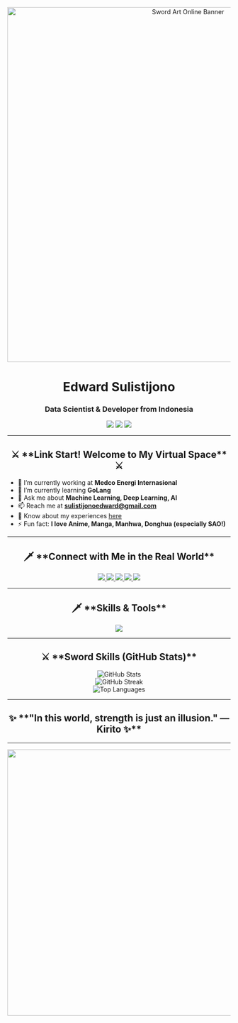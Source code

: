 <p align="center">
  <img src="https://i.imgur.com/1XKtYms.png" width="800" alt="Sword Art Online Banner">
</p>

<h1 align="center">Edward Sulistijono</h1>
<h3 align="center">Data Scientist & Developer from Indonesia</h3>

<p align="center">
  <img src="https://img.shields.io/badge/Medco%20Energi-Working%20Here-blue?style=for-the-badge&logo=hackthebox" />
  <img src="https://img.shields.io/badge/GoLang-Learning-green?style=for-the-badge&logo=go" />
  <img src="https://img.shields.io/badge/Status-Online-brightgreen?style=for-the-badge&logo=icloud" />
</p>

---

<h2 align="center">⚔️ **Link Start! Welcome to My Virtual Space** ⚔️</h2>

- 🔭 I’m currently working at **Medco Energi Internasional**  
- 🌱 I’m currently learning **GoLang**  
- 💬 Ask me about **Machine Learning, Deep Learning, AI**  
- 📫 Reach me at **sulistijonoedward@gmail.com**  
- 📄 Know about my experiences [here](https://drive.google.com/file/d/12osPh3CkSEreqidnm9JFaUsaa34O-XPb/view?usp=drive_link)  
- ⚡ Fun fact: **I love Anime, Manga, Manhwa, Donghua (especially SAO!)**  

---

<h2 align="center">🗡️ **Connect with Me in the Real World**</h2>
<p align="center">
  <a href="https://twitter.com/edwardsulistij1" target="_blank">
    <img src="https://img.shields.io/badge/Twitter-%231DA1F2.svg?style=for-the-badge&logo=twitter&logoColor=white" />
  </a>
  <a href="https://linkedin.com/in/edwardsulistijono" target="_blank">
    <img src="https://img.shields.io/badge/LinkedIn-%230077B5.svg?style=for-the-badge&logo=linkedin&logoColor=white" />
  </a>
  <a href="https://fb.com/edward sulistijono" target="_blank">
    <img src="https://img.shields.io/badge/Facebook-%231877F2.svg?style=for-the-badge&logo=facebook&logoColor=white" />
  </a>
  <a href="https://instagram.com/edwardsulistijono" target="_blank">
    <img src="https://img.shields.io/badge/Instagram-%23E4405F.svg?style=for-the-badge&logo=instagram&logoColor=white" />
  </a>
  <a href="https://www.hackerrank.com/sulistijonoedwa1" target="_blank">
    <img src="https://img.shields.io/badge/HackerRank-%2320BE51.svg?style=for-the-badge&logo=hackerrank&logoColor=white" />
  </a>
</p>

---

<h2 align="center">🗡️ **Skills & Tools**</h2>
<p align="center">
  <img src="https://skillicons.dev/icons?i=python,csharp,java,cpp,go,docker,git,react,tensorflow,aws,azure,gcp,linux,bash,postgresql,mysql,mongodb,redis,kubernetes,vue" />
</p>

---

<h2 align="center">⚔️ **Sword Skills (GitHub Stats)**</h2>
<p align="center">
  <img src="https://github-readme-stats.vercel.app/api?username=kiritoasunaforever&show_icons=true&hide=issues,contribs&count_private=true&theme=radical" alt="GitHub Stats" />
  <br/>
  <img src="https://github-readme-streak-stats.herokuapp.com/?user=kiritoasunaforever&theme=radical" alt="GitHub Streak" />
  <br/>
  <img src="https://github-readme-stats.vercel.app/api/top-langs?username=kiritoasunaforever&layout=compact&theme=radical" alt="Top Languages" />
</p>

---

<h2 align="center">✨ **"In this world, strength is just an illusion." — Kirito ✨**</h2>

---

<p align="center">
  <img src="https://media.giphy.com/media/v1.Y2lkPTc5MGI3NjExOTdkNzZjZTMwMjZkZjcyZGM5MTgwNzFkNTlhY2YyYmZiY2Y4NzUyZCZjdD1n/pUeXcg80G7qTZ9QfHy/giphy.gif" width="600" />
</p>
